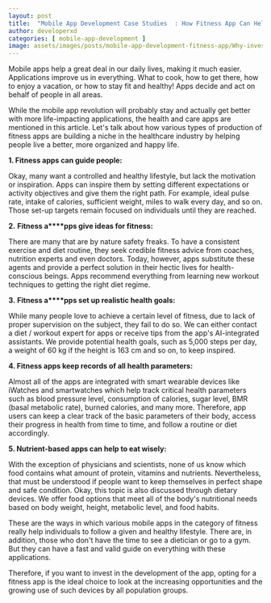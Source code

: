 ```yaml
---
layout: post
title:  "Mobile App Development Case Studies  : How Fitness App Can Help People"
author: developerxd
categories: [ mobile-app-development ]
image: assets/images/posts/mobile-app-development-fitness-app/Why-invest-in-Fitness-App.png
---
```


Mobile apps help a great deal in our daily lives, making it much easier. Applications improve us in everything. What to cook, how to get there, how to enjoy a vacation, or how to stay fit and healthy! Apps decide and act on behalf of people in all areas.



While the mobile app revolution will probably stay and actually get better with more life-impacting applications, the health and care apps are mentioned in this article. Let's talk about how various types of production of fitness apps are building a niche in the healthcare industry by helping people live a better, more organized and happy life.



**1. Fitness apps can guide people:**



Okay, many want a controlled and healthy lifestyle, but lack the motivation or inspiration. Apps can inspire them by setting different expectations or activity objectives and give them the right path. For example, ideal pulse rate, intake of calories, sufficient weight, miles to walk every day, and so on. Those set-up targets remain focused on individuals until they are reached.



**2.** **Fitness a****pps give ideas for fitness:**



There are many that are by nature safety freaks. To have a consistent exercise and diet routine, they seek credible fitness advice from coaches, nutrition experts and even doctors. Today, however, apps substitute these agents and provide a perfect solution in their hectic lives for health-conscious beings. Apps recommend everything from learning new workout techniques to getting the right diet regime.



**3.** **Fitness a****pps set up realistic health goals:**



While many people love to achieve a certain level of fitness, due to lack of proper supervision on the subject, they fail to do so. We can either contact a diet / workout expert for apps or receive tips from the app's AI-integrated assistants. We provide potential health goals, such as 5,000 steps per day, a weight of 60 kg if the height is 163 cm and so on, to keep inspired.



**4. Fitness apps keep records of all health parameters:**



Almost all of the apps are integrated with smart wearable devices like iWatches and smartwatches which help track critical health parameters such as blood pressure level, consumption of calories, sugar level, BMR (basal metabolic rate), burned calories, and many more. Therefore, app users can keep a clear track of the basic parameters of their body, access their progress in health from time to time, and follow a routine or diet accordingly.



**5. Nutrient-based apps can help to eat wisely:**



With the exception of physicians and scientists, none of us know which food contains what amount of protein, vitamins and nutrients. Nevertheless, that must be understood if people want to keep themselves in perfect shape and safe condition. Okay, this topic is also discussed through dietary devices. We offer food options that meet all of the body's nutritional needs based on body weight, height, metabolic level, and food habits.



These are the ways in which various mobile apps in the category of fitness really help individuals to follow a given and healthy lifestyle. There are, in addition, those who don't have the time to see a dietician or go to a gym. But they can have a fast and valid guide on everything with these applications.



Therefore, if you want to invest in the development of the app, opting for a fitness app is the ideal choice to look at the increasing opportunities and the growing use of such devices by all population groups.
